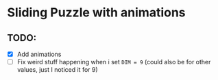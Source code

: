 # Sliding Puzzle with animations


## TODO:
- [x] Add animations
- [ ] Fix weird stuff happening when i set `DIM = 9` (could also be for other values, just I noticed it for 9)
